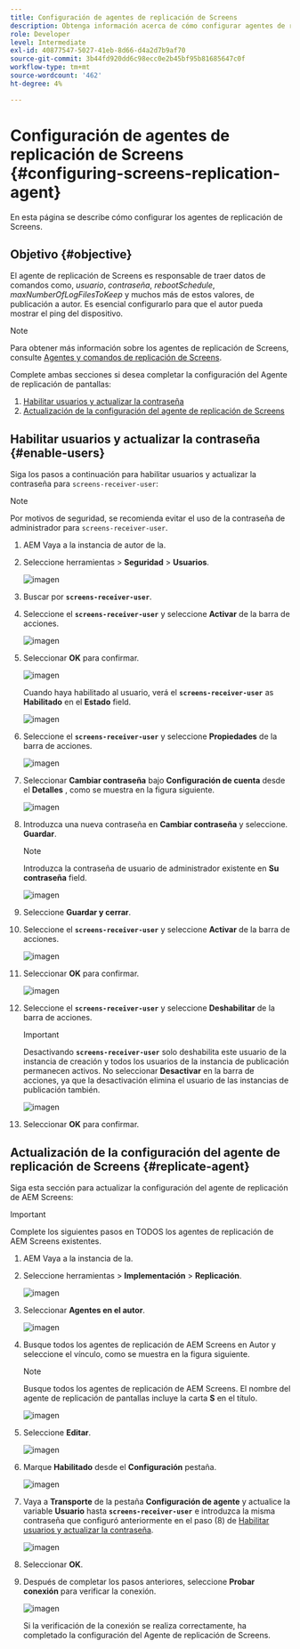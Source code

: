 ```yaml
---
title: Configuración de agentes de replicación de Screens
description: Obtenga información acerca de cómo configurar agentes de replicación de Screens.
role: Developer
level: Intermediate
exl-id: 40877547-5027-41eb-8d66-d4a2d7b9af70
source-git-commit: 3b44fd920dd6c98ecc0e2b45bf95b81685647c0f
workflow-type: tm+mt
source-wordcount: '462'
ht-degree: 4%

---
```


# Configuración de agentes de replicación de Screens {#configuring-screens-replication-agent}

En esta página se describe cómo configurar los agentes de replicación de Screens.

## Objetivo {#objective}

El agente de replicación de Screens es responsable de traer datos de comandos como, *usuario*, *contraseña*, *rebootSchedule*, *maxNumberOfLogFilesToKeep* y muchos más de estos valores, de publicación a autor. Es esencial configurarlo para que el autor pueda mostrar el ping del dispositivo.

>[!NOTE]
>Para obtener más información sobre los agentes de replicación de Screens, consulte [Agentes y comandos de replicación de Screens](https://experienceleague.adobe.com/en/docs/experience-manager-screens/user-guide/administering/author-publish/author-publish-architecture-overview#screens-replication-agents-and-commands).

Complete ambas secciones si desea completar la configuración del Agente de replicación de pantallas:

1. [Habilitar usuarios y actualizar la contraseña](#enable-users)
1. [Actualización de la configuración del agente de replicación de Screens](#replicate-agent)

## Habilitar usuarios y actualizar la contraseña {#enable-users}

Siga los pasos a continuación para habilitar usuarios y actualizar la contraseña para `screens-receiver-user`:

>[!NOTE]
>Por motivos de seguridad, se recomienda evitar el uso de la contraseña de administrador para `screens-receiver-user`.

1. AEM Vaya a la instancia de autor de la.

1. Seleccione herramientas > **Seguridad** > **Usuarios**.

   ![imagen](/help/user-guide/assets/screens-replication/screens-replication1.png)

1. Buscar por **`screens-receiver-user`**.

1. Seleccione el **`screens-receiver-user`** y seleccione **Activar** de la barra de acciones.

   ![imagen](/help/user-guide/assets/screens-replication/screens-replication2.png)

1. Seleccionar **OK** para confirmar.

   ![imagen](/help/user-guide/assets/screens-replication/screens-replication3.png)

   Cuando haya habilitado al usuario, verá el **`screens-receiver-user`** as **Habilitado** en el **Estado** field.

   ![imagen](/help/user-guide/assets/screens-replication/screens-replication4.png)

1. Seleccione el **`screens-receiver-user`** y seleccione **Propiedades** de la barra de acciones.

   ![imagen](/help/user-guide/assets/screens-replication/screens-replication5.png)

1. Seleccionar **Cambiar contraseña** bajo **Configuración de cuenta** desde el **Detalles** , como se muestra en la figura siguiente.

   ![imagen](/help/user-guide/assets/screens-replication/screens-replication6.png)

1. Introduzca una nueva contraseña en **Cambiar contraseña** y seleccione. **Guardar**.

   >[!NOTE]
   >Introduzca la contraseña de usuario de administrador existente en **Su contraseña** field.

   ![imagen](/help/user-guide/assets/screens-replication/screens-replication7.png)

1. Seleccione **Guardar y cerrar**.

1. Seleccione el **`screens-receiver-user`** y seleccione **Activar** de la barra de acciones.

   ![imagen](/help/user-guide/assets/screens-replication/screens-replication8.png)

1. Seleccionar **OK** para confirmar.

   ![imagen](/help/user-guide/assets/screens-replication/screens-replication9.png)

1. Seleccione el **`screens-receiver-user`** y seleccione **Deshabilitar** de la barra de acciones.

   >[!IMPORTANT]
   > Desactivando **`screens-receiver-user`** solo deshabilita este usuario de la instancia de creación y todos los usuarios de la instancia de publicación permanecen activos. No seleccionar **Desactivar** en la barra de acciones, ya que la desactivación elimina el usuario de las instancias de publicación también.

   ![imagen](/help/user-guide/assets/screens-replication/screens-replication10.png)

1. Seleccionar **OK** para confirmar.

## Actualización de la configuración del agente de replicación de Screens {#replicate-agent}

Siga esta sección para actualizar la configuración del agente de replicación de AEM Screens:

>[!IMPORTANT]
>Complete los siguientes pasos en TODOS los agentes de replicación de AEM Screens existentes.

1. AEM Vaya a la instancia de la.
1. Seleccione herramientas > **Implementación** > **Replicación**.

   ![imagen](/help/user-guide/assets/screens-replication/screens-replication1a.png)

1. Seleccionar **Agentes en el autor**.

   ![imagen](/help/user-guide/assets/screens-replication/screens-replication1b.png)

1. Busque todos los agentes de replicación de AEM Screens en Autor y seleccione el vínculo, como se muestra en la figura siguiente.

   >[!NOTE]
   >Busque todos los agentes de replicación de AEM Screens. El nombre del agente de replicación de pantallas incluye la carta **S** en el título.

   ![imagen](/help/user-guide/assets/screens-replication/screens-replication1c.png)

1. Seleccione **Editar**.

   ![imagen](/help/user-guide/assets/screens-replication/screens-replication1d.png)

1. Marque **Habilitado** desde el **Configuración** pestaña.

   ![imagen](/help/user-guide/assets/screens-replication/screens-replication1e.png)

1. Vaya a **Transporte** de la pestaña **Configuración de agente** y actualice la variable **Usuario** hasta **`screens-receiver-user`** e introduzca la misma contraseña que configuró anteriormente en el paso (8) de [Habilitar usuarios y actualizar la contraseña](#enable-users).

   ![imagen](/help/user-guide/assets/screens-replication/screens-replication1-f.png)

1. Seleccionar **OK**.

1. Después de completar los pasos anteriores, seleccione **Probar conexión** para verificar la conexión.

   ![imagen](/help/user-guide/assets/screens-replication/screens-replication1g.png)

   Si la verificación de la conexión se realiza correctamente, ha completado la configuración del Agente de replicación de Screens.
